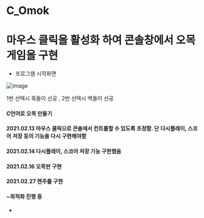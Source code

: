 # C_Omok
# 마우스 클릭을 활성화 하여 콘솔창에서 오목게임을 구현
- 프로그램 시작화면
<!--Line-->


![image](https://user-images.githubusercontent.com/68563167/109393559-d361ec80-7965-11eb-9e34-f3960d630e90.png)
<!--Line-->
1번 선택시 흑돌이 선공 , 2번 선택시 백돌이 선공

#### C언어로 오목 만들기	 
#### 2021.02.13 마우스 클릭으로 콘솔에서 컨트롤할 수 있도록 조정함. 단 다시플레이, 스코어 저장 등의 기능을 다시 구현해야함
#### 2021.02.14 다시플레이, 스코어 저장 기능 구현했음 
#### 2021.02.16 오목판 구현
#### 2021.02.27 렌주룰 구현 
#### ~최적화 진행 중 
-
